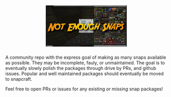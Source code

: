 <h1 align="center">
  <img src="https://github.com/13r0ck/not-enough-snaps/raw/main/bin/not-enough-snaps.webp" alt="Not Enough Snaps" width="50%">
</h1>

A community repo with the express goal of making as many snaps available as possible. They may be incomplete, fauly, or unmaintained. The goal is to eventually slowly polish the packages through drive by PRs, and github issues. Popular and well maintained packages should eventually be moved to snapcraft.

Feel free to open PRs or issues for any existing *or missing* snap packages!
